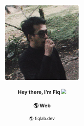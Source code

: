 <div align="center">
  <img src="Images/profile.png" alt="fiq">
</div>

<h3 align="center">Hey there, I’m Fiq <img src="https://media.giphy.com/media/hvRJCLFzcasrR4ia7z/giphy.gif" width="20px"></h3>

<h3 align="center">🌎 Web</h3>
<p align="center"<a href="https://www.fiqlab.dev/">🌎 fiqlab.dev</a></p>



